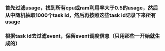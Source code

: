 ### 首先过滤usage，找到所有cpu或ram利用率大于0.5的usage，然后从中随机抽取1000个task id，然后再按照这些task id记录下来所有usage

### 根据task id去过滤event，保留event调度信息（只用那些一开始就生成的）

